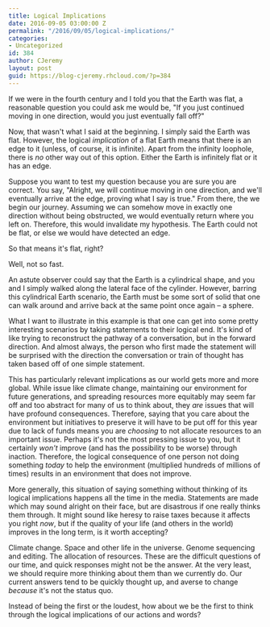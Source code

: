 ```yaml
---
title: Logical Implications
date: 2016-09-05 03:00:00 Z
permalink: "/2016/09/05/logical-implications/"
categories:
- Uncategorized
id: 384
author: CJeremy
layout: post
guid: https://blog-cjeremy.rhcloud.com/?p=384
---
```


If we were in the fourth century and I told you that the Earth was flat, a reasonable question you could ask me would be, "If you just continued moving in one direction, would you just eventually fall off?"

Now, that wasn't what I said at the beginning. I simply said the Earth was flat. However, the logical _implication_ of a flat Earth means that there is an edge to it (unless, of course, it is infinite). Apart from the infinity loophole, there is _no_ other way out of this option. Either the Earth is infinitely flat or it has an edge.

Suppose you want to test my question because you are sure you are correct. You say, "Alright, we will continue moving in one direction, and we'll eventually arrive at the edge, proving what I say is true." From there, the we begin our journey. Assuming we can somehow move in exactly one direction without being obstructed, we would eventually return where you left on. Therefore, this would invalidate my hypothesis. The Earth could not be flat, or else we would have detected an edge.

So that means it's flat, right?

Well, not so fast.

An astute observer could say that the Earth is a cylindrical shape, and you and I simply walked along the lateral face of the cylinder. However, barring this cylindrical Earth scenario, the Earth must be some sort of solid that one can walk around and arrive back at the same point once again &#8211; a sphere.

What I want to illustrate in this example is that one can get into some pretty interesting scenarios by taking statements to their logical end. It's kind of like trying to reconstruct the pathway of a conversation, but in the forward direction. And almost always, the person who first made the statement will be surprised with the direction the conversation or train of thought has taken based off of one simple statement.

This has particularly relevant implications as our world gets more and more global. While issue like climate change, maintaining our environment for future generations, and spreading resources more equitably may seem far off and too abstract for many of us to think about, they _are_ issues that will have profound consequences. Therefore, saying that you care about the environment but initiatives to preserve it will have to be put off for this year due to lack of funds means you are _choosing_ to not allocate resources to an important issue. Perhaps it's not the most pressing issue to you, but it certainly _won't_ improve (and has the possibility to be worse) through inaction. Therefore, the logical consequence of one person not doing something _today_ to help the environment (multiplied hundreds of millions of times) results in an environment that does not improve.

More generally, this situation of saying something without thinking of its logical implications happens all the time in the media. Statements are made which may sound alright on their face, but are disastrous if one really thinks them through. It might sound like heresy to raise taxes because it affects you right _now_, but if the quality of your life (and others in the world) improves in the long term, is it worth accepting?

Climate change. Space and other life in the universe. Genome sequencing and editing. The allocation of resources. These are the difficult questions of our time, and quick responses might not be the answer. At the very least, we should require more thinking about them than we currently do. Our current answers tend to be quickly thought up, and averse to change _because_ it's not the status quo.

Instead of being the first or the loudest, how about we be the first to think through the logical implications of our actions and words?
